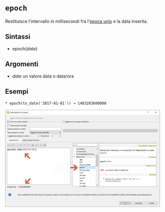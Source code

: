 # `epoch`

Restituisce l'intervallo in millisecondi fra l'[epoca unix](https://it.wikipedia.org/wiki/Tempo_(Unix)) e la data inserita.

## Sintassi

* epoch(_date_)

## Argomenti

* _date_ un valore data o data/ora

## Esempi
```
* epoch(to_date('2017-01-01')) → 1483203600000
```

![](/img/data_e_ora/epoch1.png)